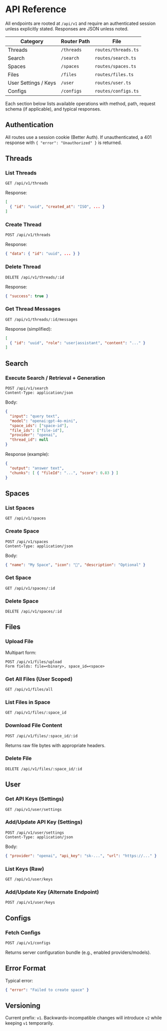 # API Reference

All endpoints are rooted at `/api/v1` and require an authenticated session unless explicitly stated. Responses are JSON unless noted.

| Category | Router Path | File |
| -------- | ----------- | ---- |
| Threads | `/threads` | `routes/threads.ts` |
| Search | `/search` | `routes/search.ts` |
| Spaces | `/spaces` | `routes/spaces.ts` |
| Files | `/files` | `routes/files.ts` |
| User Settings / Keys | `/user` | `routes/user.ts` |
| Configs | `/configs` | `routes/configs.ts` |

Each section below lists available operations with method, path, request schema (if applicable), and typical responses.

## Authentication
All routes use a session cookie (Better Auth). If unauthenticated, a 401 response with `{ "error": "Unauthorized" }` is returned.

## Threads
### List Threads
```
GET /api/v1/threads
```
Response:
```json
[
  { "id": "uuid", "created_at": "ISO", ... }
]
```

### Create Thread
```
POST /api/v1/threads
```
Response:
```json
{ "data": { "id": "uuid", ... } }
```

### Delete Thread
```
DELETE /api/v1/threads/:id
```
Response:
```json
{ "success": true }
```

### Get Thread Messages
```
GET /api/v1/threads/:id/messages
```
Response (simplified):
```json
[
  { "id": "uuid", "role": "user|assistant", "content": "..." }
]
```

## Search
### Execute Search / Retrieval + Generation
```
POST /api/v1/search
Content-Type: application/json
```
Body:
```json
{
  "input": "query text",
  "model": "openai:gpt-4o-mini",
  "space_ids": ["space-id"],
  "file_ids": ["file-id"],
  "provider": "openai",
  "thread_id": null
}
```
Response (example):
```json
{
  "output": "answer text",
  "chunks": [ { "fileId": "...", "score": 0.83 } ]
}
```

## Spaces
### List Spaces
```
GET /api/v1/spaces
```

### Create Space
```
POST /api/v1/spaces
Content-Type: application/json
```
Body:
```json
{ "name": "My Space", "icon": "📄", "description": "Optional" }
```

### Get Space
```
GET /api/v1/spaces/:id
```

### Delete Space
```
DELETE /api/v1/spaces/:id
```

## Files
### Upload File
Multipart form:
```
POST /api/v1/files/upload
Form fields: file=<binary>, space_id=<space>
```

### Get All Files (User Scoped)
```
GET /api/v1/files/all
```

### List Files in Space
```
GET /api/v1/files/:space_id
```

### Download File Content
```
POST /api/v1/files/:space_id/:id
```
Returns raw file bytes with appropriate headers.

### Delete File
```
DELETE /api/v1/files/:space_id/:id
```

## User
### Get API Keys (Settings)
```
GET /api/v1/user/settings
```

### Add/Update API Key (Settings)
```
POST /api/v1/user/settings
Content-Type: application/json
```
Body:
```json
{ "provider": "openai", "api_key": "sk-...", "url": "https://..." }
```

### List Keys (Raw)
```
GET /api/v1/user/keys
```

### Add/Update Key (Alternate Endpoint)
```
POST /api/v1/user/keys
```

## Configs
### Fetch Configs
```
POST /api/v1/configs
```
Returns server configuration bundle (e.g., enabled providers/models).

## Error Format
Typical error:
```json
{ "error": "Failed to create space" }
```

## Versioning
Current prefix: `v1`. Backwards-incompatible changes will introduce `v2` while keeping `v1` temporarily.
